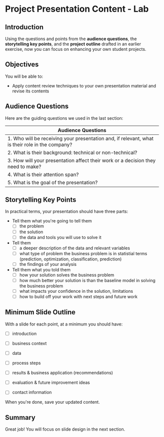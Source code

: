# Project Presentation Content - Lab

## Introduction

Using the questions and points from the **audience questions**, the **storytelling key points**, and the **project outline** drafted in an earlier exercise, now you can focus on enhancing your own student projects. 

## Objectives

You will be able to:

- Apply content review techniques to your own presentation material and revise its contents

## Audience Questions
Here are the guiding questions we used in the last section:


| Audience Questions |
| ---------- |
| 1. Who will be receiving your presentation and, if relevant, what is their role in the company?	|
| 2. What is their background: technical or non-technical?                                        |
| 3. How will your presentation affect their work or a decision they need to make?                |
| 4. What is their attention span?                                                                | 
| 5. What is the goal of the presentation?                                                        |


## Storytelling Key Points

In practical terms, your presentation should have three parts:

- Tell them what you're going to tell them
  - [ ] the problem
  - [ ] the solution
  - [ ] the data and tools you will use to solve it
- Tell them
  - [ ] a deeper description of the data and relevant variables
  - [ ] what type of problem the business problem is in statistial terms (prediction, optimization, classification, prediction)
  - [ ] the findings of your analysis
- Tell them what you told them
  - [ ] how your solution solves the business problem
  - [ ] how much better your solution is than the baseline model in solving the business problem
  - [ ] what impacts your confidence in the solution, limitations
  - [ ] how to build off your work with next steps and future work
  
## Minimum Slide Outline

With a slide for each point, at a minimum you should have:

- [ ] introduction
- [ ] business context
- [ ] data 
- [ ] process steps
- [ ] results & business application (recommendations)
- [ ] evaluation & future improvement ideas 
- [ ] contact information


When you're done, save your updated content.

## Summary

Great job! You will focus on slide design in the next section.
